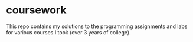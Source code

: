 # coursework
This repo contains my solutions to the programming assignments and labs for various courses I took (over 3 years of college).
